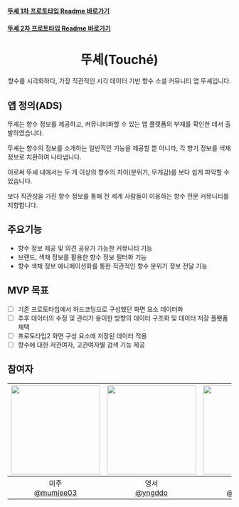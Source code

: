 #### [뚜셰 1차 프로토타입 Readme 바로가기](https://github.com/APPSCHOOL1-REPO/prototype-20221107-team07/blob/main/README.md)
#### [뚜셰 2차 프로토타입 Readme 바로가기](https://github.com/APPSCHOOL1-REPO/prototype-20221128-lab05/blob/main/README.md)

 <h1 align="middle">뚜셰(Touché)</h1>
 <p align="middle">향수를 시각화하다, 가장 직관적인 시각 데이터 기반 향수 소셜 커뮤니티 앱 뚜셰입니다.</p>
 
 
 ## 앱 정의(ADS)
<p align></p>
<p align>뚜셰는 향수 정보를 제공하고, 커뮤니티화할 수 있는 앱 플랫폼의 부재를 확인한 데서 출발하였습니다.</p>
<p align>뚜셰는 향수의 정보를 소개하는 일반적인 기능을 제공할 뿐 아니라, 각 향기 정보를 색채 정보로 치환하여 나타냅니다.</p>
<p align>이로써 뚜셰 내에서는 두 개 이상의 향수의 차이(분위기, 무게감)를 보다 쉽게 파악할 수 있습니다.</p>
<p align>보다 직관성을 가진 향수 정보를 통해 전 세계 사람들이 이용하는 향수 전문 커뮤니티를 지향합니다.</p>


## 주요기능
- 향수 정보 제공 및 의견 공유가 가능한 커뮤니티 기능
- 브랜드, 색채 정보를 활용한 향수 정보 필터화 기능
- 향수 색채 정보 애니메이션화를 통한 직관적인 향수 분위기 정보 전달 기능

## MVP 목표
- [ ] 기존 프로토타입에서 하드코딩으로 구성했던 화면 요소 데이터화
- [ ] 추후 데이터의 수정 및 관리가 용이한 방향의 데이터 구조화 및 데이터 저장 플뢧폼 채택
- [ ] 프로토타입2 화면 구성 요소에 저장된 데이터 적용
- [ ] 향수에 대한 저관여자, 고관여자별 검색 기능 제공

## 참여자

| <img src="https://avatars.githubusercontent.com/u/114036537?v=4" width=200> | <img src="https://avatars.githubusercontent.com/u/114224237?v=4" width=200> | <img src="https://avatars.githubusercontent.com/u/33450365?v=4" width=200> | <img src="https://avatars.githubusercontent.com/u/98254580?v=4" width=200> | <img src="https://avatars.githubusercontent.com/u/70871997?s=96&v=4" width=200> | <img src="https://avatars.githubusercontent.com/u/114331071?s=96&v=4" width=200> |
| :----------------------------------------------------------: | :---------------------------------------------: | :-------------------------------------------------: | :-------------------------------------------------: |  :-------------------------------------------------: |  :-------------------------------------------------: |
| 미주<br/>[@mumjee03](https://github.com/mumjee03)<br/> | 영서<br/>[@yngddo](https://github.com/yngddo)<br/> | 은노<br/> [@Eunno-An](https://github.com/Eunno-An)<br/> | 종환<br/>[@JJH0729](https://github.com/JJH0729)<br/> | 석진<br/>[@tjrwls](https://github.com/tjrwls)<br/> | 유진<br/>[@yooj1202](https://github.com/yooj1202)<br/> |
